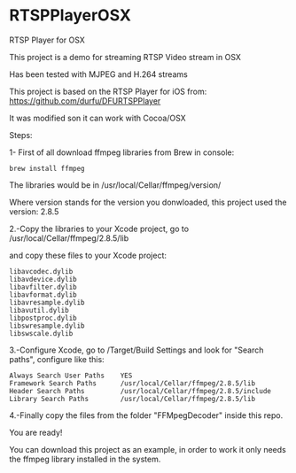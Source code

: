 # RTSPPlayerOSX
RTSP Player for OSX

This project is a demo for streaming RTSP Video stream in OSX

Has been tested with MJPEG and H.264 streams

This project is based on the RTSP Player for iOS from: https://github.com/durfu/DFURTSPPlayer

It was modified son it can work with Cocoa/OSX

Steps:


1- First of all download ffmpeg libraries from Brew in console:
```
brew install ffmpeg
```
The libraries would be in /usr/local/Cellar/ffmpeg/version/

Where version stands for the version you donwloaded, this project used the version: 2.8.5

2.-Copy the libraries to your Xcode project, go to /usr/local/Cellar/ffmpeg/2.8.5/lib

and copy these files to your Xcode project:
```
libavcodec.dylib
libavdevice.dylib
libavfilter.dylib
libavformat.dylib
libavresample.dylib
libavutil.dylib
libpostproc.dylib
libswresample.dylib
libswscale.dylib
```
3.-Configure Xcode, go to /Target/Build Settings and look for "Search paths", configure like this:
```
Always Search User Paths    YES
Framework Search Paths      /usr/local/Cellar/ffmpeg/2.8.5/lib
Header Search Paths         /usr/local/Cellar/ffmpeg/2.8.5/include
Library Search Paths        /usr/local/Cellar/ffmpeg/2.8.5/lib
```
4.-Finally copy the files from the folder "FFMpegDecoder" inside this repo.

You are ready!

You can download this project as an example, in order to work it only needs the ffmpeg library installed in the system.

